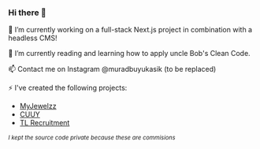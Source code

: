 ### Hi there 👋

🔭 I’m currently working on a full-stack Next.js project in combination with a headless CMS!

🌱 I’m currently reading and learning how to apply uncle Bob's Clean Code.

📫 Contact me on Instagram @muradbuyukasik (to be replaced)


⚡ I've created the following projects:

- [MyJewelzz](https://myjewelzz.nl)
- [CUUY](https://cuuy.eu)
- [TL Recruitment](https://tlrecruitment.nl)

_<sub>I kept the source code private because these are commisions</sub>_

<!--
**MuradBuyukasik/MuradBuyukasik** is a ✨ _special_ ✨ repository because its `README.md` (this file) appears on your GitHub profile.

Here are some ideas to get you started:

- 
- 👯 I’m looking to collaborate on ...
- 🤔 I’m looking for help with ...
- 💬 Ask me about ...
- 😄 Pronouns: ...
- ⚡ Fun fact: ...
-->
